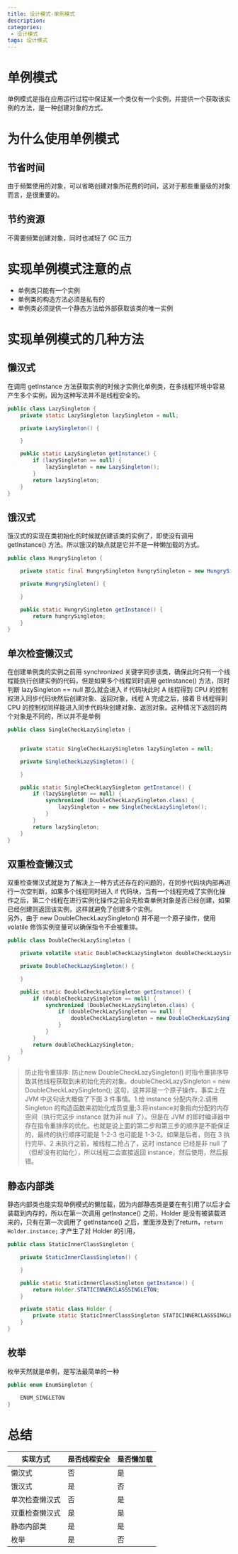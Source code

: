 ```yaml
---
title: 设计模式-单例模式
description: 
categories:
 - 设计模式
tags: 设计模式
---
```



# 单例模式
单例模式是指在应用运行过程中保证某一个类仅有一个实例，并提供一个获取该实例的方法，是一种创建对象的方式。

# 为什么使用单例模式

## 节省时间
由于频繁使用的对象，可以省略创建对象所花费的时间，这对于那些重量级的对象而言，是很重要的。

## 节约资源
不需要频繁创建对象，同时也减轻了 GC 压力


<!-- more -->
# 实现单例模式注意的点
- 单例类只能有一个实例
- 单例类的构造方法必须是私有的
- 单例类必须提供一个静态方法给外部获取该类的唯一实例

# 实现单例模式的几种方法

## 懒汉式

在调用 getInstance 方法获取实例的时候才实例化单例类，在多线程环境中容易产生多个实例，因为这种写法并不是线程安全的。

```java 
public class LazySingleton {
    private static LazySingleton lazySingleton = null;

    private LazySingleton() {

    }

    public static LazySingleton getInstance() {
        if (lazySingleton == null) {
            lazySingleton = new LazySingleton();
        }
        return lazySingleton;
    }
}
```

## 饿汉式

饿汉式的实现在类初始化的时候就创建该类的实例了，即使没有调用 getInstance() 方法。所以饿汉的缺点就是它并不是一种懒加载的方式。

```java
public class HungrySingleton {

    private static final HungrySingleton hungrySingleton = new HungrySingleton();

    private HungrySingleton() {

    }

    public static HungrySingleton getInstance() {
        return hungrySingleton;
    }
}
```

## 单次检查懒汉式

在创建单例类的实例之前用 synchronized 关键字同步该类，确保此时只有一个线程能执行创建实例的代码，但是如果多个线程同时调用 getInstance() 方法，同时判断 lazySingleton == null 那么就会进入 if 代码块此时 A 线程得到 CPU 的控制权进入同步代码块然后创建对象、返回对象，线程 A 完成之后，接着 B 线程得到 CPU 的控制权同样能进入同步代码块创建对象、返回对象。这种情况下返回的两个对象是不同的，所以并不是单例

```java
public class SingleCheckLazySingleton {


    private static SingleCheckLazySingleton lazySingleton = null;

    private SingleCheckLazySingleton() {

    }

    public static SingleCheckLazySingleton getInstance() {
        if (lazySingleton == null) {
            synchronized (DoubleCheckLazySingleton.class) {
                lazySingleton = new SingleCheckLazySingleton();
            }
        }
        return lazySingleton;
    }
}

```

## 双重检查懒汉式

双重检查懒汉式就是为了解决上一种方式还存在的问题的，在同步代码块内部再进行一次空判断，如果多个线程同时进入 if 代码块，当有一个线程完成了实例化操作之后，第二个线程在进行实例化操作之前会先检查单例对象是否已经创建，如果已经创建则返回该实例，这样就避免了创建多个实例。    
另外，由于 new DoubleCheckLazySingleton() 并不是一个原子操作，使用 volatile 修饰实例变量可以确保指令不会被重排。 

```java
public class DoubleCheckLazySingleton {

    private volatile static DoubleCheckLazySingleton doubleCheckLazySingleton = null;

    private DoubleCheckLazySingleton() {

    }

    public static DoubleCheckLazySingleton getInstance() {
        if (doubleCheckLazySingleton == null) {
            synchronized (DoubleCheckLazySingleton.class) {
                if (doubleCheckLazySingleton == null) {
                    doubleCheckLazySingleton = new DoubleCheckLazySingleton();
                }
            }
        }
        return doubleCheckLazySingleton;
    }
}
```

> 防止指令重排序: 防止new DoubleCheckLazySingleton() 时指令重排序导致其他线程获取到未初始化完的对象。doubleCheckLazySingleton = new DoubleCheckLazySingleton(); 这句，这并非是一个原子操作，事实上在 JVM 中这句话大概做了下面 3 件事情。1.给 instance 分配内存;2.调用 Singleton 的构造函数来初始化成员变量;3.将instance对象指向分配的内存空间（执行完这步 instance 就为非 null 了）。但是在 JVM 的即时编译器中存在指令重排序的优化。也就是说上面的第二步和第三步的顺序是不能保证的，最终的执行顺序可能是 1-2-3 也可能是 1-3-2。如果是后者，则在 3 执行完毕、2 未执行之前，被线程二抢占了，这时 instance 已经是非 null 了（但却没有初始化），所以线程二会直接返回 instance，然后使用，然后报错。

## 静态内部类

静态内部类也能实现单例模式的懒加载，因为内部静态类是要在有引用了以后才会装载到内存的，所以在第一次调用 getInstance() 之前，Holder 是没有被装载进来的，只有在第一次调用了 getInstance() 之后，里面涉及到了return，```return Holder.instance;``` 才产生了对 Holder 的引用，

```java
public class StaticInnerClassSingleton {

    private StaticInnerClassSingleton() {

    }

    public static StaticInnerClassSingleton getInstance() {
        return Holder.STATICINNERCLASSSINGLETON;
    }

    private static class Holder {
        private static StaticInnerClassSingleton STATICINNERCLASSSINGLETON = new StaticInnerClassSingleton();
    }
}
```

## 枚举
枚举天然就是单例，是写法最简单的一种

```java 
public enum EnumSingleton {

    ENUM_SINGLETON
}
```

# 总结

实现方式 | 是否线程安全 | 是否懒加载 
---|--- |---
懒汉式 | 否 | 是
饿汉式 | 是 | 否
单次检查懒汉式 | 否 | 是
双重检查懒汉式 | 是 | 是
静态内部类 | 是 | 是
枚举 | 是 | 否

